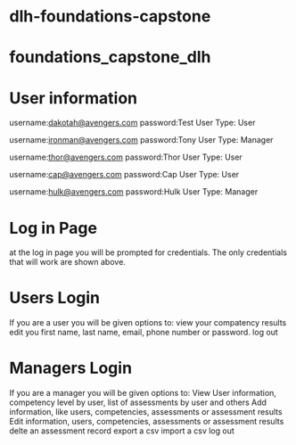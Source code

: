 # dlh-foundations-capstone
# foundations_capstone_dlh

# User information #
username:dakotah@avengers.com
password:Test
User Type: User

username:ironman@avengers.com
password:Tony
User Type: Manager

username:thor@avengers.com
password:Thor
User Type: User

username:cap@avengers.com
password:Cap
User Type: User

username:hulk@avengers.com
password:Hulk
User Type: Manager

# Log in Page #
at the log in page you will be prompted for credentials. The only credentials that will work are shown above.

# Users Login #
If you are a user you will be given options to:
view your compatency results
edit you first name, last name, email, phone number or password.
log out

# Managers Login #
If you are a manager you will be given options to:
View User information, competency level by user, list of assessments by user and others
Add information, like users, competencies, assessments or assessment results
Edit information, users, competencies, assessments or assessment results
delte an assessment record
export a csv
import a csv
log out